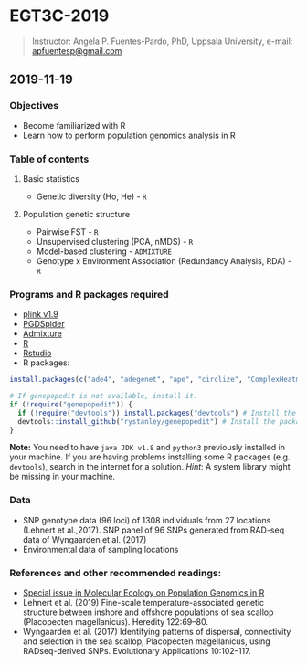 # EGT3C-2019

> Instructor: Angela P. Fuentes-Pardo, PhD, Uppsala University, e-mail: apfuentesp@gmail.com

## 2019-11-19

### Objectives
- Become familiarized with R
- Learn how to perform population genomics analysis in R


### Table of contents
1. Basic statistics
   - Genetic diversity (Ho, He) - `R`

2. Population genetic structure
   - Pairwise FST - `R`
   - Unsupervised clustering (PCA, nMDS) - `R`
   - Model-based clustering - `ADMIXTURE`
   - Genotype x Environment Association (Redundancy Analysis, RDA) - `R`

### Programs and R packages required
-	[plink v1.9](http://zzz.bwh.harvard.edu/plink/)
- [PGDSpider](http://www.cmpg.unibe.ch/software/PGDSpider/)
-	[Admixture](http://software.genetics.ucla.edu/admixture/)
- [R](https://www.r-project.org)
- [Rstudio](https://rstudio.com)
- R packages:

```R
install.packages(c("ade4", "adegenet", "ape", "circlize", "ComplexHeatmap", "data.table", "devtools", "diveRsity", "dplyr", "gdistance", "genepopedit", "geosphere", "ggplot2", "ggpubr", "ggrepel", "ggsn", "gplots", "hierfstat", "igraph", "knitr", "lattice", "magrittr", "mapdata", "maps", "maptools", "marmap", "mmod", "pcadapt", "pegas", "pegas", "phangorn", "pinfsc50", "plyr", "poolfstat", "poppr", "psych", "qqman", "randomForest", "RColorBrewer", "RCurl", "reshape2", "rgdal", "rgeos", "rmatio", "Rmisc", "sp", "stringr", "tidyr", "tidyverse", "tools", "treemap", "vcfR", "vegan", "VennDiagram", "viridisLite"), repos = "http://cran.rstudio.com", dependencies = TRUE)

# If genepopedit is not available, install it.
if (!require("genepopedit")) {
  if (!require("devtools")) install.packages("devtools") # Install the R package devtools
  devtools::install_github("rystanley/genepopedit") # Install the package from *Github*
}
```

**Note:** You need to have `java JDK v1.8` and `python3` previously installed in your machine. If you are having problems installing some R packages (e.g. `devtools`), search in the internet for a solution. *Hint*: A system library might be missing in your machine.


### Data
- SNP genotype data (96 loci) of 1308 individuals from 27 locations (Lehnert et al.,2017). SNP panel of 96 SNPs generated from RAD-seq data of Wyngaarden et al. (2017)
- Environmental data of sampling locations

### References and other recommended readings:
- [Special issue in Molecular Ecology on Population Genomics in R](https://onlinelibrary.wiley.com/toc/17550998/17/1)
- Lehnert et al. (2019) Fine-scale temperature-associated genetic structure between inshore and offshore populations of sea scallop (Placopecten magellanicus). Heredity 122:69–80.
- Wyngaarden et al. (2017) Identifying patterns of dispersal, connectivity and selection in the sea scallop, Placopecten magellanicus, using RADseq-derived SNPs. Evolutionary Applications 10:102–117.


